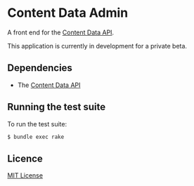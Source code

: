 # Content Data Admin

A front end for the [Content Data API].

This application is currently in development for a private beta.

## Dependencies

* The [Content Data API]

[Content Data API]: https://github.com/alphagov/content-data-api

## Running the test suite
To run the test suite:

 ```bash
 $ bundle exec rake
 ```

## Licence

[MIT License](LICENCE)
